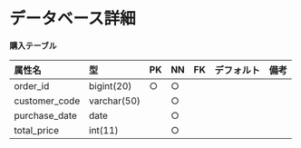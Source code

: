 # データベース詳細

**購入テーブル**

|属性名|型|PK|NN|FK|デフォルト|備考|
|:---|:---|:---|:---|:---|:---|:---|
|order_id|bigint(20)|○|○||||
|customer_code|varchar(50)||○||||
|purchase_date|date||○||||
|total_price|int(11)||○||||
